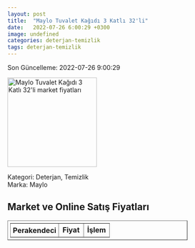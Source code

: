 ```yaml
---
layout: post
title:  "Maylo Tuvalet Kağıdı 3 Katlı 32'li"
date:   2022-07-26 6:00:29 +0300
image: undefined
categories: deterjan-temizlik
tags: deterjan-temizlik
---
```


Son Güncelleme: 2022-07-26 9:00:29

<img src="undefined" width="200" alt="Maylo Tuvalet Kağıdı 3 Katlı 32'li market fiyatları" />

Kategori: Deterjan, Temizlik
<br />
Marka: Maylo

<h2>Market ve Online Satış Fiyatları</h2>

<table border="1" style="padding: 5px;width:80%;">
  <tr>
    <td style="padding: 5px;"><strong>Perakendeci</strong></td>
    <td><strong>Fiyat</strong></td>
    <td><strong>İşlem</strong></td>
  </tr>
  
</table>
